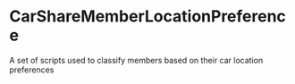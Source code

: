 # CarShareMemberLocationPreference
A set of scripts used to classify members based on their car location preferences
